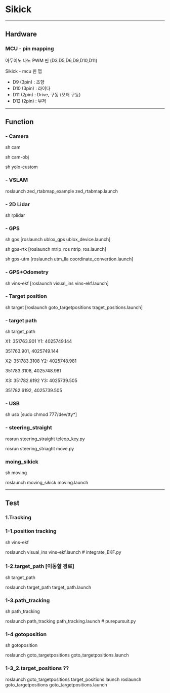 # Sikick

---
## Hardware 

### MCU - pin mapping

아두이노 나노 PWM 핀 (D3,D5,D6,D9,D10,D11)

Sikick - mcu 핀 맵
- D9 (3pin) : 조향
- D10 (3pin) : 라이다
- D11 (2pin) : Drive, 구동 (모터 구동)
- D12 (2pin) : 부저


---

## Function

### - Camera

sh cam

sh cam-obj

sh yolo-custom


### - VSLAM

roslaunch zed_rtabmap_example zed_rtabmap.launch


### - 2D Lidar

sh rplidar


### - GPS

sh gps [roslaunch ublox_gps ublox_device.launch]

sh gps-rtk [roslaunch ntrip_ros ntrip_ros.launch]

sh gps-utm [roslaunch utm_lla coordinate_convertion.launch]


### - GPS+Odometry
sh vins-ekf [roslaunch visual_ins vins-ekf.launch] 


### - Target position
sh target [roslaunch goto_targetpositions traget_positions.launch]

### - target path
sh target_path

X1: 351763.901
Y1: 4025749.144

351763.901, 4025749.144

X2: 351783.3108
Y2: 4025748.981

351783.3108, 4025748.981

X3: 351782.6192
Y3: 4025739.505

351782.6192, 4025739.505

### - USB
sh usb [sudo chmod 777/dev/tty*]

### - steering_straight

rosrun steering_straight teleop_key.py

rosrun steering_striaght move.py

### moing_sikick
sh moving

roslaunch moving_sikick moving.launch

--- 

## Test

### 1.Tracking

### 1-1.position tracking
sh vins-ekf 

roslaunch visual_ins vins-ekf.launch # integrate_EKF.py

### 1-2.target_path [이동할 경로]
sh target_path

roslaunch target_path target_path.launch

### 1-3.path_tracking
sh path_tracking

roslaunch path_tracking path_tracking.launch # purepursuit.py

### 1-4 gotoposition
sh gotoposition

roslaunch goto_targetpositions goto_targetpositions.launch

### 1-3_2.target_positions ??
roslaunch goto_targetpositions target_positions.launch
roslaunch goto_targetpositions goto_targetpositions.launch
